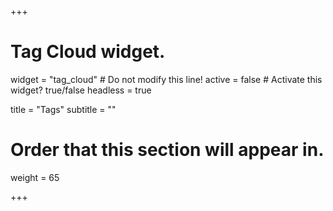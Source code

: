 +++
# Tag Cloud widget.
widget = "tag_cloud"  # Do not modify this line!
active = false  # Activate this widget? true/false
headless = true

title = "Tags"
subtitle = ""

# Order that this section will appear in.
weight = 65

+++
